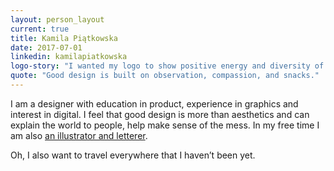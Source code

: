 ```yaml
---
layout: person_layout
current: true
title: Kamila Piątkowska
date: 2017-07-01
linkedin: kamilapiatkowska
logo-story: "I wanted my logo to show positive energy and diversity of The Artificial’s spirit. To truly express myself in this project, I turned to the mediums I know best - pencils, brushes, and markers. I wanted to use what’s best in both worlds - freedom that my hands give me working on paper and precision I can achieve digitally. After crafting the design with markers, I translated it into curves on the screen."
quote: "Good design is built on observation, compassion, and snacks."
---
```


I am a designer with education in product, experience in graphics and interest in digital. I feel that good design is more than aesthetics and can explain the world to people, help make sense of the mess. In my free time I am also [an illustrator and letterer](https://www.instagram.com/thelastdot/).

Oh, I also want to travel everywhere that I haven’t been yet.
